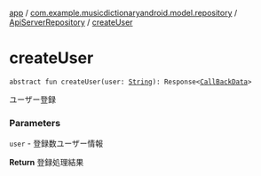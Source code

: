 [app](../../index.md) / [com.example.musicdictionaryandroid.model.repository](../index.md) / [ApiServerRepository](index.md) / [createUser](./create-user.md)

# createUser

`abstract fun createUser(user: `[`String`](https://kotlinlang.org/api/latest/jvm/stdlib/kotlin/-string/index.html)`): Response<`[`CallBackData`](../../com.example.musicdictionaryandroid.model.entity/-call-back-data/index.md)`>`

ユーザー登録

### Parameters

`user` - 登録数ユーザー情報

**Return**
登録処理結果

